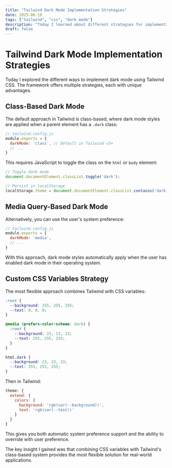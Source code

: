 ```yaml
---
title: "Tailwind Dark Mode Implementation Strategies"
date: 2025-06-19
tags: ["tailwind", "css", "dark mode"]
description: "Today I learned about different strategies for implementing dark mode with Tailwind CSS, from class-based to media query approaches."
draft: false
---
```


# Tailwind Dark Mode Implementation Strategies

Today I explored the different ways to implement dark mode using Tailwind CSS. The framework offers multiple strategies, each with unique advantages.

## Class-Based Dark Mode

The default approach in Tailwind is class-based, where dark mode styles are applied when a parent element has a `.dark` class:

```js
// tailwind.config.js
module.exports = {
  darkMode: 'class', // Default in Tailwind v3+
  // ...
}
```

This requires JavaScript to toggle the class on the `html` or `body` element:

```js
// Toggle dark mode
document.documentElement.classList.toggle('dark');

// Persist in localStorage
localStorage.theme = document.documentElement.classList.contains('dark') ? 'dark' : 'light';
```

## Media Query-Based Dark Mode

Alternatively, you can use the user's system preference:

```js
// tailwind.config.js
module.exports = {
  darkMode: 'media',
  // ...
}
```

With this approach, dark mode styles automatically apply when the user has enabled dark mode in their operating system.

## Custom CSS Variables Strategy

The most flexible approach combines Tailwind with CSS variables:

```css
:root {
  --background: 255, 255, 255;
  --text: 0, 0, 0;
}

@media (prefers-color-scheme: dark) {
  :root {
    --background: 23, 23, 23;
    --text: 255, 255, 255;
  }
}

html.dark {
  --background: 23, 23, 23;
  --text: 255, 255, 255;
}
```

Then in Tailwind:

```js
theme: {
  extend: {
    colors: {
      background: 'rgb(var(--background))',
      text: 'rgb(var(--text))'
    }
  }
}
```

This gives you both automatic system preference support and the ability to override with user preference.

The key insight I gained was that combining CSS variables with Tailwind's class-based system provides the most flexible solution for real-world applications.